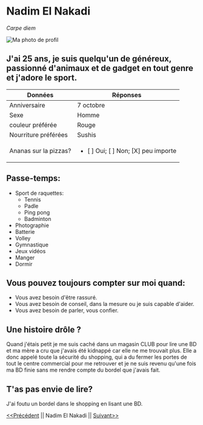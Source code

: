 # Nadim El Nakadi 

*Carpe diem*

![Ma photo de profil](https://scontent.fbru4-1.fna.fbcdn.net/v/t31.18172-8/1097679_657593714253454_628748287_o.jpg?_nc_cat=102&ccb=1-7&_nc_sid=de6eea&_nc_ohc=H9aTY-I_w_8AX_p3kdh&_nc_ht=scontent.fbru4-1.fna&oh=00_AfD3d_q_SYJZDd6kdXKWaVtWEhBB8kSznD8-jxQdooAB4Q&oe=63999144) 

## J'ai 25 ans, je suis quelqu'un de généreux, passionné d'animaux et de gadget en tout genre et j'adore le sport.

| Données | Réponses|
|---------|---------|
| Anniversaire| 7 octobre|
|  Sexe   |  Homme   |
|couleur préférée| Rouge|
|Nourriture préférées| Sushis|
|Ananas sur la pizzas?| <ul><li>[ ] Oui; [ ] Non; [X] peu importe</li><ul>|

## Passe-temps: 
* Sport de raquettes:
    * Tennis
    * Padle
    * Ping pong
    * Badminton
* Photographie
* Batterie
* Volley
* Gymnastique
* Jeux vidéos
* Manger
* Dormir

## Vous pouvez toujours compter sur moi quand: 
- Vous avez besoin d'être rassuré.
- Vous avez besoin de conseil, dans la mesure ou je suis capable d'aider.
- Vous avez besoin de parler, vous confier.

## Une histoire drôle ?
Quand j'étais petit je me suis caché dans un magasin CLUB pour lire une BD et ma mère a cru que j'avais été kidnappé car elle ne me trouvait plus. Elle a donc appelé toute la sécurité du shopping, qui a du fermer les portes de tout le centre commercial pour me retrouver et je ne suis revenu qu'une fois ma BD finie sans me rendre compte du bordel que j'avais fait. 

## T'as pas envie de lire?
J'ai foutu un bordel dans le shopping en lisant une BD. 






[<<Précédent](https://github.com/Milo-star) || Nadim El Nakadi || [Suivant>>](https://github.com/nathvda/)